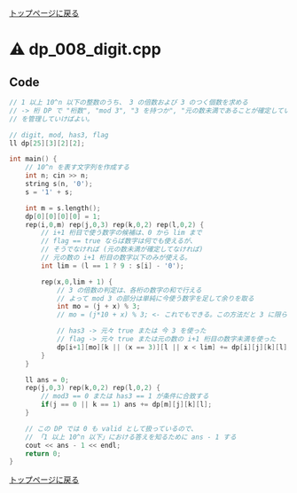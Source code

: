 <!-- mathjax config similar to math.stackexchange -->
<script type="text/javascript" async
  src="https://cdnjs.cloudflare.com/ajax/libs/mathjax/2.7.5/MathJax.js?config=TeX-MML-AM_CHTML">
</script>
<script type="text/x-mathjax-config">
  MathJax.Hub.Config({
    TeX: { equationNumbers: { autoNumber: "AMS" }},
    tex2jax: {
      inlineMath: [ ['$','$'] ],
      processEscapes: true
    },
    "HTML-CSS": { matchFontHeight: false },
    displayAlign: "left",
    displayIndent: "2em"
  });
</script>

<script type="text/javascript" src="https://cdnjs.cloudflare.com/ajax/libs/jquery/3.4.1/jquery.min.js"></script>
<link rel="stylesheet" href="../css/copy-button.css" />
<script type="text/javascript" src="../js/balloons.js"></script>
<script type="text/javascript" src="../js/copy-button.js"></script>



[トップページに戻る](../index.html)

# :warning: dp\_008\_digit.cpp

## Code

```cpp
// 1 以上 10^n 以下の整数のうち、 3 の倍数および 3 のつく個数を求める
// -> 桁 DP で "桁数", "mod 3", "3 を持つか", "元の数未満であることが確定しているか"
// を管理していけばよい。

// digit, mod, has3, flag
ll dp[25][3][2][2];

int main() {
    // 10^n を表す文字列を作成する
    int n; cin >> n;
    string s(n, '0');
    s = '1' + s;

    int m = s.length();
    dp[0][0][0][0] = 1;
    rep(i,0,m) rep(j,0,3) rep(k,0,2) rep(l,0,2) {
        // i+1 桁目で使う数字の候補は、0 から lim まで
        // flag == true ならば数字は何でも使えるが、
        // そうでなければ (元の数未満が確定してなければ)
        // 元の数の i+1 桁目の数字以下のみが使える。
        int lim = (l == 1 ? 9 : s[i] - '0');

        rep(x,0,lim + 1) {
            // 3 の倍数の判定は、各桁の数字の和で行える
            // よって mod 3 の部分は単純に今使う数字を足して余りを取る
            int mo = (j + x) % 3;
            // mo = (j*10 + x) % 3; <- これでもできる。この方法だと 3 に限らず倍数判定ができる

            // has3 -> 元々 true または 今 3 を使った
            // flag -> 元々 true または元の数の i+1 桁目の数字未満を使った
            dp[i+1][mo][k || (x == 3)][l || x < lim] += dp[i][j][k][l];
        }
    }

    ll ans = 0;
    rep(j,0,3) rep(k,0,2) rep(l,0,2) {
        // mod3 == 0 または has3 == 1 が条件に合致する
        if(j == 0 || k == 1) ans += dp[m][j][k][l];
    }

    // この DP では 0 も valid として扱っているので、
    // 「1 以上 10^n 以下」における答えを知るために ans - 1 する
    cout << ans - 1 << endl;
    return 0;
}
```

[トップページに戻る](../index.html)
